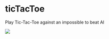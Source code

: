 # ticTacToe
Play Tic-Tac-Toe against an impossible to beat AI

<a href="https://codepen.io/CWA/full/vryKbP/"></a>

<img src="https://s3-us-west-2.amazonaws.com/i.cdpn.io/1162316.vryKbP.small.82bb7c45-4efe-40d0-a77d-57d8e0772519.png">
